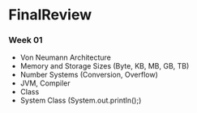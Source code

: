 # FinalReview
### Week 01
* Von Neumann Architecture
* Memory and Storage Sizes (Byte, KB, MB, GB, TB)
* Number Systems (Conversion, Overflow)
* JVM, Compiler
* Class
* System Class (System.out.println();)
